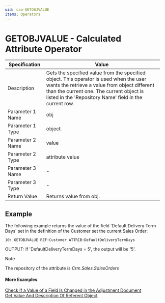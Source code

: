 ```yaml
---
uid: cao-GETOBJVALUE
items: Operators
---
```


# GETOBJVALUE - Calculated Attribute Operator

| Specification| Value|
| ---- | ----- |
| Description| Gets the specified value from the specified object. This operator is used when the user wants the retrieve a value from object different than the current one. The current object is listed in the 'Repository Name' field in the current row.|
| Parameter 1 Name| obj |
| Parameter 1 Type| object |
| Parameter 2 Name| value |
| Parameter 2 Type| attribute value |
| Parameter 3 Name| - |
| Parameter 3 Type| - |
| Return Value| Returns value from obj. |


## Example

The following example returns the value of the field 'Default Delivery Term Days' set in the definition of the Customer set the current Sales Order:
```
10: GETOBJVALUE REF:Customer ATTRIB:DefaultDeliveryTermDays
```
OUTPUT: If 'DefaultDeliveryTermDays = 5', the output will be '5'.

> [!NOTE]
> The repository of the attribute is *Crm.Sales.SalesOrders*

#### More Examples
[Check If a Value of a Field Is Changed in the Adjustment Document](../examples/CheckIfAValueOfAFieldIsChangedInTheAdjustmentDocument.md)
<br/>[Get Value And Description Of Referent Object](../examples/GetValueAndDescriptionOfReferentObject.md)
